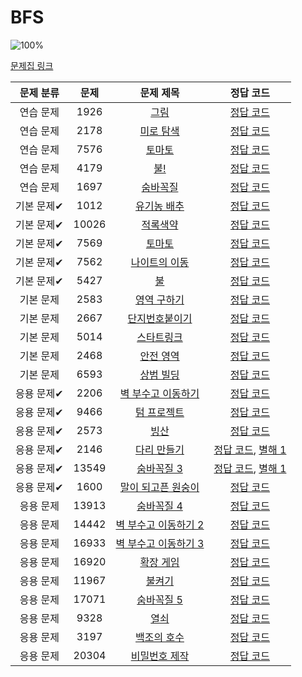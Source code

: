 # BFS

![100%](https://progress-bar.dev/30/?scale=30&title=progress&width=500&color=babaca&suffix=/30)

[문제집 링크](https://www.acmicpc.net/workbook/view/7313)

| 문제 분류  | 문제  |                           문제 제목                           |                                     정답 코드                                     |
| :--------: | :---: | :-----------------------------------------------------------: | :-------------------------------------------------------------------------------: |
| 연습 문제  | 1926  |         [그림](https://www.acmicpc.net/problem/1926)          |                      [정답 코드](../0x09/solutions/1926.cpp)                      |
| 연습 문제  | 2178  |       [미로 탐색](https://www.acmicpc.net/problem/2178)       |                      [정답 코드](../0x09/solutions/2178.cpp)                      |
| 연습 문제  | 7576  |        [토마토](https://www.acmicpc.net/problem/7576)         |                      [정답 코드](../0x09/solutions/7576.cpp)                      |
| 연습 문제  | 4179  |          [불!](https://www.acmicpc.net/problem/4179)          |                      [정답 코드](../0x09/solutions/4179.cpp)                      |
| 연습 문제  | 1697  |       [숨바꼭질](https://www.acmicpc.net/problem/1697)        |                      [정답 코드](../0x09/solutions/1697.cpp)                      |
| 기본 문제✔ | 1012  |      [유기농 배추](https://www.acmicpc.net/problem/1012)      |                      [정답 코드](../0x09/solutions/1012.cpp)                      |
| 기본 문제✔ | 10026 |       [적록색약](https://www.acmicpc.net/problem/10026)       |                     [정답 코드](../0x09/solutions/10026.cpp)                      |
| 기본 문제✔ | 7569  |        [토마토](https://www.acmicpc.net/problem/7569)         |                      [정답 코드](../0x09/solutions/7569.cpp)                      |
| 기본 문제✔ | 7562  |     [나이트의 이동](https://www.acmicpc.net/problem/7562)     |                      [정답 코드](../0x09/solutions/7562.cpp)                      |
| 기본 문제✔ | 5427  |          [불](https://www.acmicpc.net/problem/5427)           |                      [정답 코드](../0x09/solutions/5427.cpp)                      |
| 기본 문제  | 2583  |      [영역 구하기](https://www.acmicpc.net/problem/2583)      |                      [정답 코드](../0x09/solutions/2583.cpp)                      |
| 기본 문제  | 2667  |    [단지번호붙이기](https://www.acmicpc.net/problem/2667)     |                      [정답 코드](../0x09/solutions/2667.cpp)                      |
| 기본 문제  | 5014  |      [스타트링크](https://www.acmicpc.net/problem/5014)       |                      [정답 코드](../0x09/solutions/5014.cpp)                      |
| 기본 문제  | 2468  |       [안전 영역](https://www.acmicpc.net/problem/2468)       |                      [정답 코드](../0x09/solutions/2468.cpp)                      |
| 기본 문제  | 6593  |       [상범 빌딩](https://www.acmicpc.net/problem/6593)       |                      [정답 코드](../0x09/solutions/6593.cpp)                      |
| 응용 문제✔ | 2206  |  [벽 부수고 이동하기](https://www.acmicpc.net/problem/2206)   |                      [정답 코드](../0x09/solutions/2206.cpp)                      |
| 응용 문제✔ | 9466  |      [텀 프로젝트](https://www.acmicpc.net/problem/9466)      |                      [정답 코드](../0x09/solutions/9466.cpp)                      |
| 응용 문제✔ | 2573  |         [빙산](https://www.acmicpc.net/problem/2573)          |                      [정답 코드](../0x09/solutions/2573.cpp)                      |
| 응용 문제✔ | 2146  |      [다리 만들기](https://www.acmicpc.net/problem/2146)      |  [정답 코드](../0x09/solutions/2146.cpp), [별해 1](../0x09/solutions/2146_1.cpp)  |
| 응용 문제✔ | 13549 |      [숨바꼭질 3](https://www.acmicpc.net/problem/13549)      | [정답 코드](../0x09/solutions/13549.cpp), [별해 1](../0x09/solutions/13549_1.cpp) |
| 응용 문제✔ | 1600  |  [말이 되고픈 원숭이](https://www.acmicpc.net/problem/1600)   |                      [정답 코드](../0x09/solutions/1600.cpp)                      |
| 응용 문제  | 13913 |      [숨바꼭질 4](https://www.acmicpc.net/problem/13913)      |                     [정답 코드](../0x09/solutions/13913.cpp)                      |
| 응용 문제  | 14442 | [벽 부수고 이동하기 2](https://www.acmicpc.net/problem/14442) |                     [정답 코드](../0x09/solutions/14442.cpp)                      |
| 응용 문제  | 16933 | [벽 부수고 이동하기 3](https://www.acmicpc.net/problem/16933) |                     [정답 코드](../0x09/solutions/16933.cpp)                      |
| 응용 문제  | 16920 |      [확장 게임](https://www.acmicpc.net/problem/16920)       |                     [정답 코드](../0x09/solutions/16920.cpp)                      |
| 응용 문제  | 11967 |        [불켜기](https://www.acmicpc.net/problem/11967)        |                     [정답 코드](../0x09/solutions/11967.cpp)                      |
| 응용 문제  | 17071 |      [숨바꼭질 5](https://www.acmicpc.net/problem/17071)      |                     [정답 코드](../0x09/solutions/17071.cpp)                      |
| 응용 문제  | 9328  |         [열쇠](https://www.acmicpc.net/problem/9328)          |                      [정답 코드](../0x09/solutions/9328.cpp)                      |
| 응용 문제  | 3197  |      [백조의 호수](https://www.acmicpc.net/problem/3197)      |                      [정답 코드](../0x09/solutions/3197.cpp)                      |
| 응용 문제  | 20304 |    [비밀번호 제작](https://www.acmicpc.net/problem/20304)     |                     [정답 코드](../0x09/solutions/20304.cpp)                      |
